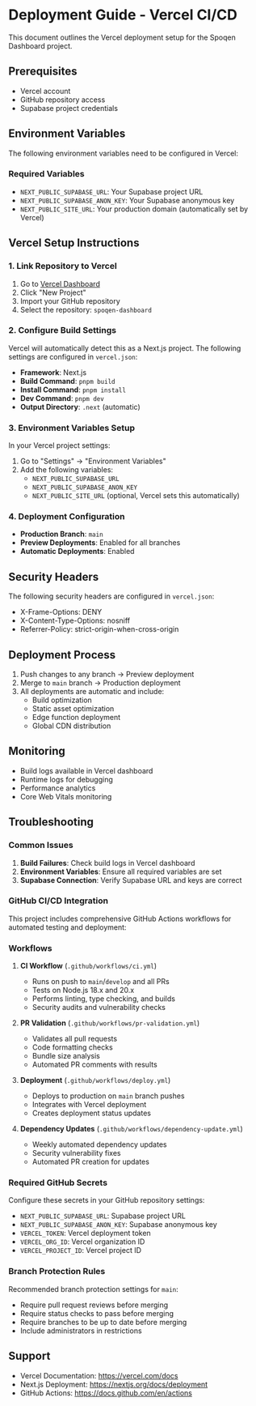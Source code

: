 # Deployment Guide - Vercel CI/CD

This document outlines the Vercel deployment setup for the Spoqen Dashboard project.

## Prerequisites

- Vercel account
- GitHub repository access
- Supabase project credentials

## Environment Variables

The following environment variables need to be configured in Vercel:

### Required Variables

- `NEXT_PUBLIC_SUPABASE_URL`: Your Supabase project URL
- `NEXT_PUBLIC_SUPABASE_ANON_KEY`: Your Supabase anonymous key
- `NEXT_PUBLIC_SITE_URL`: Your production domain (automatically set by Vercel)

## Vercel Setup Instructions

### 1. Link Repository to Vercel

1. Go to [Vercel Dashboard](https://vercel.com/dashboard)
2. Click "New Project"
3. Import your GitHub repository
4. Select the repository: `spoqen-dashboard`

### 2. Configure Build Settings

Vercel will automatically detect this as a Next.js project. The following settings are configured in `vercel.json`:

- **Framework**: Next.js
- **Build Command**: `pnpm build`
- **Install Command**: `pnpm install`
- **Dev Command**: `pnpm dev`
- **Output Directory**: `.next` (automatic)

### 3. Environment Variables Setup

In your Vercel project settings:

1. Go to "Settings" → "Environment Variables"
2. Add the following variables:
   - `NEXT_PUBLIC_SUPABASE_URL`
   - `NEXT_PUBLIC_SUPABASE_ANON_KEY`
   - `NEXT_PUBLIC_SITE_URL` (optional, Vercel sets this automatically)

### 4. Deployment Configuration

- **Production Branch**: `main`
- **Preview Deployments**: Enabled for all branches
- **Automatic Deployments**: Enabled

## Security Headers

The following security headers are configured in `vercel.json`:

- X-Frame-Options: DENY
- X-Content-Type-Options: nosniff
- Referrer-Policy: strict-origin-when-cross-origin

## Deployment Process

1. Push changes to any branch → Preview deployment
2. Merge to `main` branch → Production deployment
3. All deployments are automatic and include:
   - Build optimization
   - Static asset optimization
   - Edge function deployment
   - Global CDN distribution

## Monitoring

- Build logs available in Vercel dashboard
- Runtime logs for debugging
- Performance analytics
- Core Web Vitals monitoring

## Troubleshooting

### Common Issues

1. **Build Failures**: Check build logs in Vercel dashboard
2. **Environment Variables**: Ensure all required variables are set
3. **Supabase Connection**: Verify Supabase URL and keys are correct

### GitHub CI/CD Integration

This project includes comprehensive GitHub Actions workflows for automated testing and deployment:

### Workflows

1. **CI Workflow** (`.github/workflows/ci.yml`)

   - Runs on push to `main`/`develop` and all PRs
   - Tests on Node.js 18.x and 20.x
   - Performs linting, type checking, and builds
   - Security audits and vulnerability checks

2. **PR Validation** (`.github/workflows/pr-validation.yml`)

   - Validates all pull requests
   - Code formatting checks
   - Bundle size analysis
   - Automated PR comments with results

3. **Deployment** (`.github/workflows/deploy.yml`)

   - Deploys to production on `main` branch pushes
   - Integrates with Vercel deployment
   - Creates deployment status updates

4. **Dependency Updates** (`.github/workflows/dependency-update.yml`)
   - Weekly automated dependency updates
   - Security vulnerability fixes
   - Automated PR creation for updates

### Required GitHub Secrets

Configure these secrets in your GitHub repository settings:

- `NEXT_PUBLIC_SUPABASE_URL`: Supabase project URL
- `NEXT_PUBLIC_SUPABASE_ANON_KEY`: Supabase anonymous key
- `VERCEL_TOKEN`: Vercel deployment token
- `VERCEL_ORG_ID`: Vercel organization ID
- `VERCEL_PROJECT_ID`: Vercel project ID

### Branch Protection Rules

Recommended branch protection settings for `main`:

- Require pull request reviews before merging
- Require status checks to pass before merging
- Require branches to be up to date before merging
- Include administrators in restrictions

## Support

- Vercel Documentation: https://vercel.com/docs
- Next.js Deployment: https://nextjs.org/docs/deployment
- GitHub Actions: https://docs.github.com/en/actions
